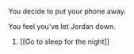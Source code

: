 
You decide to put your phone away.

You feel you've let Jordan down.

1. [[Go to sleep for the night]]